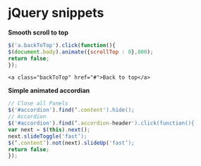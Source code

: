 # jQuery snippets

**Smooth scroll to top**

```javascript
$('a.backToTop').click(function(){
$(document.body).animate({scrollTop : 0},800);
return false;
});
```
```
<a class="backToTop" href="#">Back to top</a>
```

**Simple animated accordian**

```javascript
// Close all Panels
$('#accordion').find(‘.content').hide();
// Accordion
$('#accordion').find(‘.accordion-header').click(function(){
var next = $(this).next();
next.slideToggle('fast’);
$(‘.content’).not(next).slideUp('fast’);
return false;
});
```
